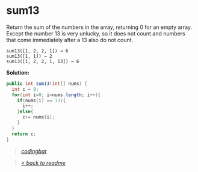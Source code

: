 # sum13

Return the sum of the numbers in the array, returning 0 for an empty array. Except the number 13 is very unlucky, so it does not count and numbers that come immediately after a 13 also do not count.

```
sum13([1, 2, 2, 1]) → 6
sum13([1, 1]) → 2
sum13([1, 2, 2, 1, 13]) → 6
```

**Solution:**

```java
public int sum13(int[] nums) {
  int c = 0;
  for(int i=0; i<nums.length; i++){
    if(nums[i] == 13){
      i++;
    }else{
      c+= nums[i];
    }
  }
  return c;
}
```

> _[codingbat](https://codingbat.com/prob/p127384)_

> [< _back to readme_](FINDREPLACEREADME)